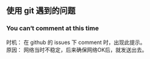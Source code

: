 ## 使用 git 遇到的问题

### You can‘t comment at this time
时机：
  在 github 的 issues 下 comment 时，出现此提示。<br />
原因：
  网络当时不稳定，后来确保网络OK后，就发送出去。

